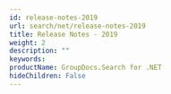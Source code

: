 ```yaml
---
id: release-notes-2019
url: search/net/release-notes-2019
title: Release Notes - 2019
weight: 2
description: ""
keywords: 
productName: GroupDocs.Search for .NET
hideChildren: False
---
```

